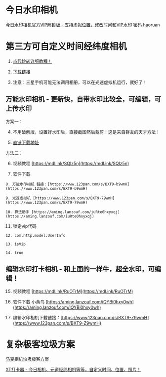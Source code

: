

# 今日水印相机

[今日水印相机官方VIP解锁版 - 支持虚拟位置，修改时间和VIP水印](https://aming.lanzouf.com/b05jbbwze) 密码 haoruan

# 第三方可自定义时间经纬度相机

1. [点我跳转详细教程！](https://mp.weixin.qq.com/s?__biz=Mzg4NTgwNjkyOA==&mid=2247483864&idx=1&sn=3c729394a3e8b30cfe56c04b9157c91a&chksm=cfa203e7f8d58af10490134da5f02f47a39f0c72a8fe565e4315e03645b71ef23c4a10dda62b#rd)

2. [下载链接](https://aming.lanzouq.com/b05ht0o1c)

3. 注意：三星手机可能无法调用相册，可以在光速虚拟机运行，就好了！

## 万能水印相机 - 更新快，自带水印比较全，可编辑，可上传水印

方案一：

  4. 不用破解版，设置好水印后，直接截图然后裁剪！这是来自群友的天才方法！

  5. [直链下载地址](https://api.utap.vip/download/app)

方法二：

  6. 视频教程 [https://mdl.ink/SQlz5n](https://mdl.ink/SQlz5n)

  7. 软件下载

    8. 万能水印相机 链接：[https://www.123pan.com/s/BXT9-b9wmH](https://www.123pan.com/s/BXT9-b9wmH)

    9. 光速虚拟机 [https://www.123pan.com/s/BXT9-79wmH](https://www.123pan.com/s/BXT9-79wmH)

    10. 算法助手 [https://aming.lanzouf.com/iuRte0hxyxqj](https://aming.lanzouf.com/iuRte0hxyxqj)

  11. 锁定vip代码

    12. com.http.model.UserInfo

    13. isVip

    14. true

## 编辑水印打卡相机 - 和上面的一样牛，超全水印，可编辑！

15. 视频教程  [https://mdl.ink/RuOTrM](https://mdl.ink/RuOTrM)

16. 软件下载 小黄鸟 [https://aming.lanzouf.com/iQYBi0hxy0wh](https://aming.lanzouf.com/iQYBi0hxy0wh)

17. 编辑水印相机下载链接：[https://www.123pan.com/s/BXT9-Z9wmH](https://www.123pan.com/s/BXT9-Z9wmH)

# 复杂极客垃圾方案

[马克相机垃圾极客方案](%E6%B0%B4%E5%8D%B0%E7%9B%B8%E6%9C%BA%E7%B1%BB%E9%80%9A%E6%9D%80%EF%BC%81%E6%97%B6%E9%97%B4%E7%BB%8F%E7%BA%AC%E8%87%AA%E5%AE%9A%E4%B9%89+c1875ee9-02c5-4103-a855-8b937970d062/%E9%A9%AC%E5%85%8B%E7%9B%B8%E6%9C%BA%E5%9E%83%E5%9C%BE%E6%9E%81%E5%AE%A2%E6%96%B9%E6%A1%88%200bbd924f-8378-432c-b0f4-fb6444bdd361.md)

[XT打卡器 - 今日相机、元道经纬相机等等，自定义时间、位置、照片！](%E6%B0%B4%E5%8D%B0%E7%9B%B8%E6%9C%BA%E7%B1%BB%E9%80%9A%E6%9D%80%EF%BC%81%E6%97%B6%E9%97%B4%E7%BB%8F%E7%BA%AC%E8%87%AA%E5%AE%9A%E4%B9%89+c1875ee9-02c5-4103-a855-8b937970d062/XT%E6%89%93%E5%8D%A1%E5%99%A8+-+%E4%BB%8A%E6%97%A5%E7%9B%B8%E6%9C%BA%E3%80%81%E5%85%83%E9%81%93%E7%BB%8F%E7%BA%AC%E7%9B%B8%E6%9C%BA%E7%AD%89%E7%AD%89%EF%BC%8C%E8%87%AA%E5%AE%9A%E4%B9%89%E6%97%B6%E9%97%B4%E3%80%81%E4%BD%8D%E7%BD%AE%E3%80%81%E7%85%A7%E7%89%87%EF%BC%81%20170b4dd7-b508-48f2-b1c0-091fd5a1d1e8.md)



